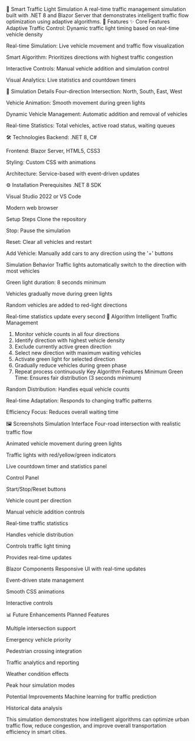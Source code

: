 🚦 Smart Traffic Light Simulation
A real-time traffic management simulation built with .NET 8 and Blazor Server that demonstrates intelligent traffic flow optimization using adaptive algorithms.
🎯 Features
✨ Core Features
Adaptive Traffic Control: Dynamic traffic light timing based on real-time vehicle density

Real-time Simulation: Live vehicle movement and traffic flow visualization

Smart Algorithm: Prioritizes directions with highest traffic congestion

Interactive Controls: Manual vehicle addition and simulation control

Visual Analytics: Live statistics and countdown timers

🚗 Simulation Details
Four-direction Intersection: North, South, East, West

Vehicle Animation: Smooth movement during green lights

Dynamic Vehicle Management: Automatic addition and removal of vehicles

Real-time Statistics: Total vehicles, active road status, waiting queues

🛠 Technologies
Backend: .NET 8, C#

Frontend: Blazor Server, HTML5, CSS3

Styling: Custom CSS with animations

Architecture: Service-based with event-driven updates

⚙️ Installation
Prerequisites
.NET 8 SDK

Visual Studio 2022 or VS Code

Modern web browser

Setup Steps
Clone the repository

Stop: Pause the simulation

Reset: Clear all vehicles and restart

Add Vehicle: Manually add cars to any direction using the '+' buttons

Simulation Behavior
Traffic lights automatically switch to the direction with most vehicles

Green light duration: 8 seconds minimum

Vehicles gradually move during green lights

Random vehicles are added to red-light directions

Real-time statistics update every second
🧠 Algorithm
Intelligent Traffic Management
1. Monitor vehicle counts in all four directions
2. Identify direction with highest vehicle density
3. Exclude currently active green direction
4. Select new direction with maximum waiting vehicles
5. Activate green light for selected direction
6. Gradually reduce vehicles during green phase
7. Repeat process continuously
Key Algorithm Features
Minimum Green Time: Ensures fair distribution (3 seconds minimum)

Random Distribution: Handles equal vehicle counts

Real-time Adaptation: Responds to changing traffic patterns

Efficiency Focus: Reduces overall waiting time

🖼 Screenshots
Simulation Interface
Four-road intersection with realistic traffic flow

Animated vehicle movement during green lights

Traffic lights with red/yellow/green indicators

Live countdown timer and statistics panel

Control Panel

Start/Stop/Reset buttons

Vehicle count per direction

Manual vehicle addition controls

Real-time traffic statistics

Handles vehicle distribution

Controls traffic light timing

Provides real-time updates

Blazor Components
Responsive UI with real-time updates

Event-driven state management

Smooth CSS animations

Interactive controls

📊 Future Enhancements
Planned Features

Multiple intersection support

Emergency vehicle priority

Pedestrian crossing integration

Traffic analytics and reporting

Weather condition effects

Peak hour simulation modes

Potential Improvements
Machine learning for traffic prediction

Historical data analysis

This simulation demonstrates how intelligent algorithms can optimize urban traffic flow, reduce congestion, and improve overall transportation efficiency in smart cities.



